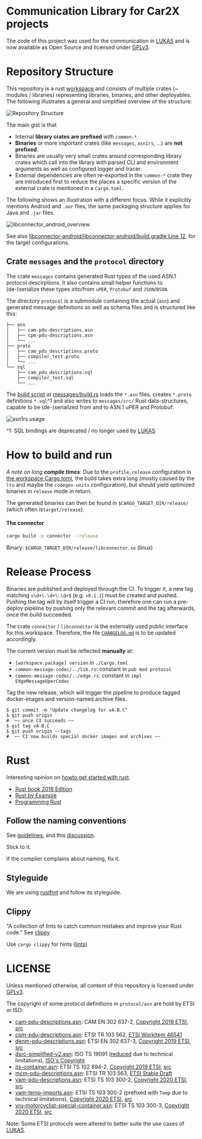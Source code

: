 # Communication Library for Car2X projects

The code of this project was used for the communication in [LUKAS] and is now available as Open Source and licensed
under [GPLv3].

# Repository Structure

This repository is a rust [workspace](https://doc.rust-lang.org/cargo/reference/workspaces.html) and consists of
multiple crates (~ modules / libraries) representing libraries, binaries, and other deployables.
The following illustrates a general and simplified overview of the structure:

![Repository Structure](doc/images/repository_structure.svg)

The main gist is that

- Internal **library crates are prefixed** with `common-*`.
- **Binaries** or more important crates (like `messages`, `asn1rs`, ...) are **not prefixed**.
- Binaries are usually very small crates around corresponding library crates which call into the library with parsed CLI
  and environment arguments as well as configured logger and tracer.
- External dependencies are often re-exported in the `common-*` crate they are introduced first to reduce the places a
  specific version of the external crate is mentioned in a `Cargo.toml`.

The following shows an illustration with a different focus.
While it explicitly mentions Android and `.aar` files, the same packaging structure applies for Java and `.jar` files.

![libconnector_android_overview](doc/images/libconnector_anrdoid_overview.png)

See also [libconnector-android/libconnector-android/build.gradle Line 12](libconnector-android/libconnector-android/build.gradle), for the target configurations.

## Crate `messages` and the `protocol` directory

The crate `messages` contains generated Rust types of the used ASN.1 protocol descirptions.
It also contains small helper functions to (de-)serialize these types into/from `uPER`, `Protobuf` and `JSON`/`BSON`.

The directory `protocol` is a submodule containing the actual (`asn`) and generated message definitions as well as schema files and is structured like this:

```text
├── asn
│   ├── cam-pdu-descriptions.asn
│   ├── cpm-pdu-descriptions.asn
│   └── ...
├── proto
│   ├── cam_pdu_descriptions.proto
│   ├── compiler_test.proto
│   └── ...
└── sql
    ├── cam_pdu_descriptions.sql
    ├── compiler_test.sql
    └── ...
```

The [build script](https://doc.rust-lang.org/cargo/reference/build-scripts.html) at
[messages/build.rs](messages/build.rs) loads the `*.asn` files, creates `*.proto` definitions `*.sql`^1 and also writes to
`messages/src/` Rust data-structures, capable to be (de-)serialized from and to ASN.1 uPER and Protobuf:

![asn1rs usage](doc/images/asn1rs.png)

^1: SQL bindings are deprecated / no longer used by [LUKAS]



[git-subtree]: https://manpages.debian.org/testing/git-man/git-subtree.1.en.html

# How to build and run

_A note on long **compile times**_: Due to the `profile.release` configuration in [the workspace Cargo.toml](Cargo.toml),
the build takes extra long (mostly caused by the `lto` and maybe the `codegen-units` configuration), but should yield
optimized binaries in `release` mode in return.

The generated binaries can then be found in `$CARGO_TARGET_DIR/release/` (which often is`target/release`).

#### The connector
```bash
cargo build -p connector --release
```
Binary: `$CARGO_TARGET_DIR/release/libconnector.so` (linux)


# Release Process

Binaries are published and deployed through the CI.
To trigger it, a new tag matching `v\d+\.\d+\.\d+$` (e.g. `v6.1.1`) must be created and pushed.
Pushing the tag will by itself trigger a CI run, therefore one can run a pre-deploy pipeline by pushing only the relevant commit and the tag afterwards, once the build succeeded.

The crate `connector` / `libconnector` is the externally used public interface for this workspace.
Therefore, the file [`CHANGELOG.md`](CHANGELOG.md) is to be updated accordingly.

The current version must be reflected **manually** at:
- `[workspace.package] version` in `./Cargo.toml`
- `common-message-codec/../lib.rs`: constant in `pub mod protocol`
- `common-message-codec/../edge.rs`: constant in `impl EdgeMessageUperCodec`

Tag the new release, which will trigger the pipeline to produce tagged docker-images and version-named archive files.

```console
$ git commit -m "Update changelog for vA.B.C"
$ git push origin
#  ~~ once CI succeeds ~~
$ git tag vA.B.C
$ git push origin --tags
#  ~~ CI now builds special docker images and archives ~~
```


# Rust

Interesting opinion on [howto get started with rust](https://twitter.com/AndreaPessino/status/1042120425415700480).
- [Rust book 2018 Edition](https://doc.rust-lang.org/book/2018-edition/index.html)
- [Rust by Example](https://doc.rust-lang.org/rust-by-example/)
- [Programming Rust](https://www.amazon.com/Programming-Rust-Fast-Systems-Development-ebook/dp/B077NSY211)

## Follow the naming conventions

See [guidelines](https://rust-lang-nursery.github.io/api-guidelines/naming.html),
and this [discussion](https://github.com/rust-lang-nursery/api-guidelines/issues/29).

Stick to it.

If the compiler complains about naming, fix it.

## Styleguide

We are using [rustfmt](https://github.com/rust-lang-nursery/rustfmt) and follow its styleguide.

## Clippy

"A collection of lints to catch common mistakes and improve your Rust code."
See [clippy](https://github.com/rust-lang-nursery/rust-clippy)

Use ``cargo clippy`` for hints ([lints](https://rust-lang.github.io/rust-clippy/master/index.html))

# LICENSE

Unless mentioned otherwise, all content of this repository is licensed under [GPLv3].

The copyright of some protocol definitions in `protocol/asn` are hold by ETSI or ISO:

- [cam-pdu-descriptions.asn](protocol/asn/cam-pdu-descriptions.asn): CAM EN 302 637-2, [Copyright 2019 ETSI], [src](https://forge.etsi.org/rep/ITS/asn1/cam_en302637_2/-/blob/7ae4195d48dd468754a50f1a3bb0c2ce976ae15a/CAM-PDU-Descriptions.asn)
- [cpm-pdu-descriptions.asn](protocol/asn/cpm-pdu-descriptions.asn): ETSI TR 103 562, [ETSI WorkItem 46541]
- [denm-pdu-descriptions.asn](protocol/asn/denm-pdu-descriptions.asn): ETSI EN 302 637-3, [Copyright 2019 ETSI], [src](https://forge.etsi.org/rep/ITS/asn1/denm_en302637_3/-/blob/29ec748fd9a0e44b91e1896867fa34453781e334/DENM-PDU-Descriptions.asn)
- [dsrc-simplified-v2.asn](protocol/asn/dsrc-simplified-v2.asn): ISO TS 19091 ([reduced](https://github.com/riebl/vanetza/blob/0051ac5b0382fcf14f1318e2abb1de9899caf51b/asn1/ISO_TS_19091_CPM.asn) due to technical limitations), [ISO`s Copyright]
- [its-container.asn](protocol/asn/its-container.asn): ETSI TS 102 894-2, [Copyright 2019 ETSI], [src](https://forge.etsi.org/rep/ITS/asn1/cdd_ts102894_2/blob/151b191121d05c3b808f5dec14387339730db14f/ITS-Container.asn)
- [mcm-pdu-descriptions.asn](protocol/asn/mcm-pdu-descriptions.asn): ETSI TR 103 563, [ETSI Stable Draft]
- [vam-pdu-descriptions.asn](protocol/asn/vam-pdu-descriptions.asn): ETSI TS 103 300-2, [Copyright 2020 ETSI], [src](https://forge.etsi.org/rep/ITS/asn1/vam-ts103300_3/blob/d88b54fdf7a0cba9b2fb071a1be753fdd113fa91/VAM-PDU-Descriptions.asn)
- [vam-temp-imports.asn](protocol/asn/vam-temp-imports.asn): ETSI TS 103 300-2 (prefixed with `Temp` due to technical limitations), [Copyright 2020 ETSI], [src](https://forge.etsi.org/rep/ITS/asn1/vam-ts103300_3/blob/d88b54fdf7a0cba9b2fb071a1be753fdd113fa91/VAM-Temp-Imports.asn)
- [vru-motorcyclist-special-container.asn](protocol/asn/vru-motorcyclist-special-container.asn): ETSI TS 103 300-3, [Copyright 2020 ETSI], [src](https://forge.etsi.org/rep/ITS/asn1/vam-ts103300_3/blob/d88b54fdf7a0cba9b2fb071a1be753fdd113fa91/motorcyclist-special-container.asn)

Note: Some ETSI protocols were altered to better suite the use cases of [LUKAS].

[LUKAS]: https://projekt-lukas.de
[GPLv3]: LICENSE

[Copyright 2019 ETSI]: LICENSE_ETSI_2019
[Copyright 2020 ETSI]: LICENSE_ETSI_2020
[ETSI Stable Draft]: LICENSE_ETSI_2019
[ETSI WorkItem 46541]: https://portal.etsi.org/webapp/WorkProgram/Report_WorkItem.asp?wki_id=46541
[ISO`s Copyright]: https://www.iso.org/terms-conditions-licence-agreement.html#Customer-Licence
